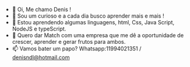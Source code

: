 - 👋 Oi, Me chamo Denis !
- 👀 Sou um curioso e a cada dia busco aprender mais e mais !
- 🌱 Estou aprendendo algumas linguagens, html, Css, Java Script, NodeJS e typeScript.
- 💞️ Quero dar Match com uma empresa que me dê a oportunidade de crescer, aprender e gerar frutos para ambos.
- 📫 Vamos bater um papo? Whatsapp:11994021351 / denisndl@hotmail.com

<!---
odenisnlima/odenisnlima is a ✨ special ✨ repository because its `README.md` (this file) appears on your GitHub profile.
You can click the Preview link to take a look at your changes.
--->
